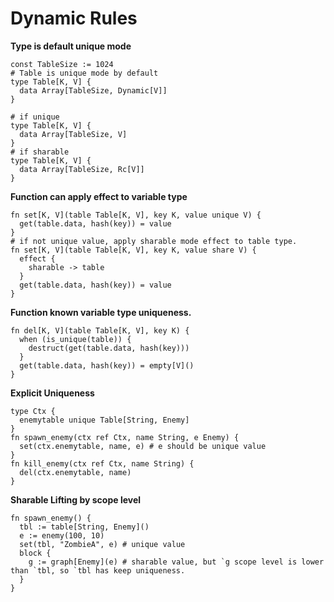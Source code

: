 
# Dynamic Rules

**Type is default unique mode**
```
const TableSize := 1024
# Table is unique mode by default
type Table[K, V] {
  data Array[TableSize, Dynamic[V]]
}

# if unique
type Table[K, V] {
  data Array[TableSize, V]
}
# if sharable
type Table[K, V] {
  data Array[TableSize, Rc[V]]
}
```

**Function can apply effect to variable type**
```
fn set[K, V](table Table[K, V], key K, value unique V) {
  get(table.data, hash(key)) = value
}
# if not unique value, apply sharable mode effect to table type.
fn set[K, V](table Table[K, V], key K, value share V) {
  effect {
    sharable -> table
  }
  get(table.data, hash(key)) = value
}
```

**Function known variable type uniqueness.**
```
fn del[K, V](table Table[K, V], key K) {
  when (is_unique(table)) {
    destruct(get(table.data, hash(key)))
  }
  get(table.data, hash(key)) = empty[V]()
}
```

**Explicit Uniqueness**
```
type Ctx {
  enemytable unique Table[String, Enemy]
}
fn spawn_enemy(ctx ref Ctx, name String, e Enemy) {
  set(ctx.enemytable, name, e) # e should be unique value
}
fn kill_enemy(ctx ref Ctx, name String) {
  del(ctx.enemytable, name)
}
```

**Sharable Lifting by scope level**
```
fn spawn_enemy() {
  tbl := table[String, Enemy]()
  e := enemy(100, 10)
  set(tbl, "ZombieA", e) # unique value
  block {
    g := graph[Enemy](e) # sharable value, but `g scope level is lower than `tbl, so `tbl has keep uniqueness.
  }
}
```
